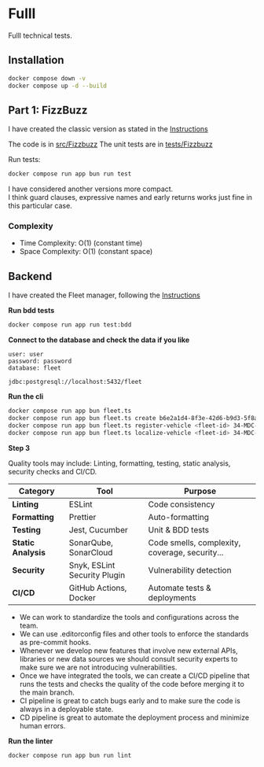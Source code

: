 # Fulll

Fulll technical tests.

## Installation

```bash
docker compose down -v
docker compose up -d --build 
```

## Part 1: FizzBuzz

I have created the classic version as stated in
the [Instructions](https://github.com/fulll/hiring/blob/master/Algo/fizzbuzz.md)

The code is in [src/Fizzbuzz](src/Fizzbuzz)
The unit tests are in [tests/Fizzbuzz](tests/Fizzbuzz)

Run tests:

```bash
docker compose run app bun run test
```

I have considered another versions more compact.  
I think guard clauses, expressive names and early returns works just fine in this particular case.

### Complexity

- Time Complexity: O(1) (constant time)
- Space Complexity: O(1) (constant space)

## Backend

I have created the Fleet manager, following
the [Instructions](https://github.com/fulll/hiring/blob/master/Backend/ddd-and-cqrs-intermediare-senior.md)

**Run bdd tests**

```bash
docker compose run app run test:bdd
```

**Connect to the database and check the data if you like**

```
user: user
password: password
database: fleet

jdbc:postgresql://localhost:5432/fleet
```

**Run the cli**

```bash
docker compose run app bun fleet.ts
docker compose run app bun fleet.ts create b6e2a1d4-8f3e-42d6-b9d3-5f8a3c7e4b12
docker compose run app bun fleet.ts register-vehicle <fleet-id> 34-MDC-56
docker compose run app bun fleet.ts localize-vehicle <fleet-id> 34-MDC-56 37.7749 -122.4194 15.7
```

**Step 3**

Quality tools may include: Linting, formatting, testing, static analysis, security checks and CI/CD.

| Category            | Tool                         | Purpose                                        |
|---------------------|------------------------------|------------------------------------------------|
| **Linting**         | ESLint                       | Code consistency                               |
| **Formatting**      | Prettier                     | Auto-formatting                                |
| **Testing**         | Jest, Cucumber               | Unit & BDD tests                               |
| **Static Analysis** | SonarQube, SonarCloud        | Code smells, complexity, coverage, security... |
| **Security**        | Snyk, ESLint Security Plugin | Vulnerability detection                        |
| **CI/CD**           | GitHub Actions, Docker       | Automate tests & deployments                   |

- We can work to standardize the tools and configurations across the team. 
- We can use .editorconfig files and other tools to enforce the standards as pre-commit hooks.
- Whenever we develop new features that involve new external APIs, libraries or new data sources we should consult security experts to make sure we are not introducing vulnerabilities.
- Once we have integrated the tools, we can create a CI/CD pipeline that runs the tests and checks the quality of the code before merging it to the main branch.
- CI pipeline is great to catch bugs early and to make sure the code is always in a deployable state.
- CD pipeline is great to automate the deployment process and minimize human errors.

**Run the linter**

```bash
docker compose run app bun run lint
```
